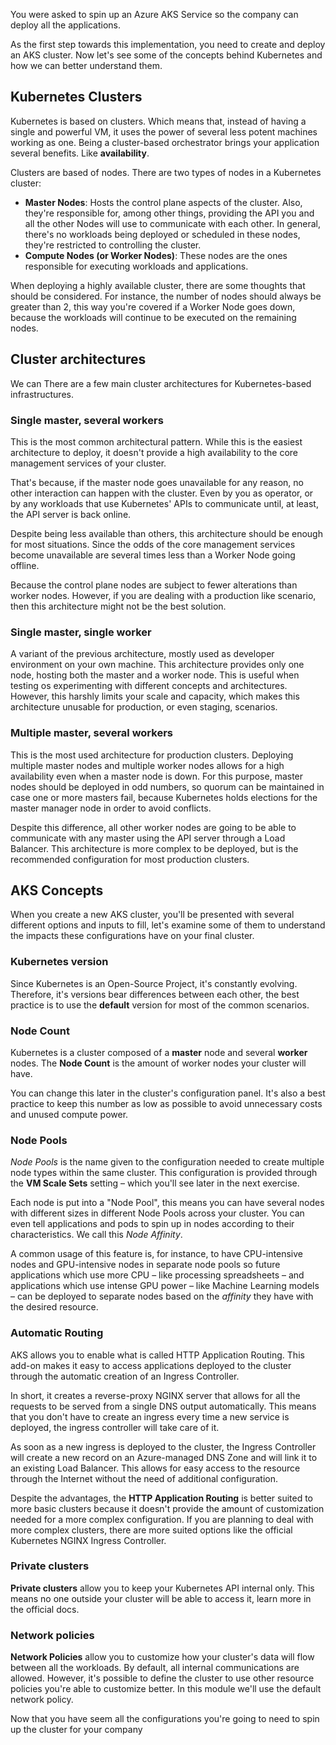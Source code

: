 You were asked to spin up an Azure AKS Service so the company can deploy all the applications.

As the first step towards this implementation, you need to create and deploy an AKS cluster. Now let's see some of the concepts behind Kubernetes and how we can better understand them.

## Kubernetes Clusters

Kubernetes is based on clusters. Which means that, instead of having a single and powerful VM, it uses the power of several less potent machines working as one. Being a cluster-based orchestrator brings your application several benefits. Like __availability__.

Clusters are based of nodes. There are two types of nodes in a Kubernetes cluster:

- __Master Nodes__: Hosts the control plane aspects of the cluster. Also, they're responsible for, among other things, providing the API you and all the other Nodes will use to communicate with each other. In general, there's no workloads being deployed or scheduled in these nodes, they're restricted to controlling the cluster.
- __Compute Nodes (or Worker Nodes)__: These nodes are the ones responsible for executing workloads and applications.

When deploying a highly available cluster, there are some thoughts that should be considered. For instance, the number of nodes should always be greater than 2, this way you're covered if a Worker Node goes down, because the workloads will continue to be executed on the remaining nodes.

## Cluster architectures

We can There are a few main cluster architectures for Kubernetes-based infrastructures.

### Single master, several workers

This is the most common architectural pattern. While this is the easiest architecture to deploy, it doesn't provide a high availability to the core management services of your cluster.

That's because, if the master node goes unavailable for any reason, no other interaction can happen with the cluster. Even by you as operator, or by any workloads that use Kubernetes' APIs to communicate until, at least, the API server is back online.

Despite being less available than others, this architecture should be enough for most situations. Since the odds of the core management services become unavailable are several times less than a Worker Node going offline.

Because the control plane nodes are subject to fewer alterations than worker nodes. However, if you are dealing with a production like scenario, then this architecture might not be the best solution.

### Single master, single worker

A variant of the previous architecture, mostly used as developer environment on your own machine. This architecture provides only one node, hosting both the master and a worker node. This is useful when testing os experimenting with different concepts and architectures. However, this harshly limits your scale and capacity, which makes this architecture unusable for production, or even staging, scenarios.

### Multiple master, several workers

This is the most used architecture for production clusters. Deploying multiple master nodes and multiple worker nodes allows for a high availability even when a master node is down. For this purpose, master nodes should be deployed in odd numbers, so quorum can be maintained in case one or more masters fail, because Kubernetes holds elections for the master manager node in order to avoid conflicts.

Despite this difference, all other worker nodes are going to be able to communicate with any master using the API server through a Load Balancer. This architecture is more complex to be deployed, but is the recommended configuration for most production clusters.

## AKS Concepts

When you create a new AKS cluster, you'll be presented with several different options and inputs to fill, let's examine some of them to understand the impacts these configurations have on your final cluster.

### Kubernetes version

Since Kubernetes is an Open-Source Project, it's constantly evolving. Therefore, it's versions bear differences between each other, the best practice is to use the __default__ version for most of the common scenarios.

### Node Count

Kubernetes is a cluster composed of a __master__ node and several __worker__ nodes. The __Node Count__ is the amount of worker nodes your cluster will have.

You can change this later in the cluster's configuration panel. It's also a best practice to keep this number as low as possible to avoid unnecessary costs and unused compute power.

### Node Pools

_Node Pools_ is the name given to the configuration needed to create multiple node types within the same cluster. This configuration is provided through the __VM Scale Sets__ setting – which you'll see later in the next exercise.

Each node is put into a "Node Pool", this means you can have several nodes with different sizes in different Node Pools across your cluster. You can even tell applications and pods to spin up in nodes according to their characteristics. We call this _Node Affinity_. <!-- Think about how this can relate to our scenario, example: Video editing company that uses CPU mostly but when rendering uses GPU -->

A common usage of this feature is, for instance, to have CPU-intensive nodes and GPU-intensive nodes in separate node pools so future applications which use more CPU – like processing spreadsheets – and applications which use intense GPU power – like Machine Learning models – can be deployed to separate nodes based on the _affinity_ they have with the desired resource.

### Automatic Routing

AKS allows you to enable what is called HTTP Application Routing. This add-on makes it easy to access applications deployed to the cluster through the automatic creation of an Ingress Controller.

In short, it creates a reverse-proxy NGINX server that allows for all the requests to be served from a single DNS output automatically. This means that you don't have to create an ingress every time a new service is deployed, the ingress controller will take care of it.

As soon as a new ingress is deployed to the cluster, the Ingress Controller will create a new record on an Azure-managed DNS Zone and will link it to an existing Load Balancer. This allows for easy access to the resource through the Internet without the need of additional configuration.

Despite the advantages, the __HTTP Application Routing__ is better suited to more basic clusters because it doesn't provide the amount of customization needed for a more complex configuration. If you are planning to deal with more complex clusters, there are more suited options like the official Kubernetes NGINX Ingress Controller.

<!-- Explain this a little better. How the learner will understand how pods work, why we need it (pods are private, local only, etc) -->

### Private clusters

__Private clusters__ allow you to keep your Kubernetes API internal only. This means no one outside your cluster will be able to access it, learn more in the official docs.

### Network policies

__Network Policies__ allow you to customize how your cluster's data will flow between all the workloads. By default, all internal communications are allowed. However, it's possible to define the cluster to use other resource policies you're able to customize better. In this module we'll use the default network policy.

Now that you have seem all the configurations you're going to need to spin up the cluster for your company
